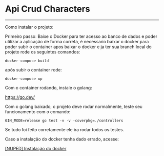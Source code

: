 # Api Crud Characters
-----------------------------------
Como instalar o projeto:

Primeiro passo: Baixe o Docker
para ter acesso ao banco de dados e poder utilizar a aplicação de forma correta, é necessario baixar o docker para poder subir o container apos baixar o docker e ja ter sua branch local do projeto rode os seguintes comandos: 

    docker-compose build 

  após subir o container rode:

    docker-compose up

  Com o container rodando, instale o golang: 
  
  https://go.dev/

  Com o golang baixado, o projeto deve rodar normalmente, teste seu funcionamento com o comando:
		
    GIN_MODE=release go test -v -v -coverpkg=./controllers
	
  Se tudo foi feito corretamente ele ira rodar todos os testes.

  Caso a instalação do docker tenha dado errado, acesse:
  
  [[NUPED] Instalação do docker](https://docs.google.com/document/d/1GUV-jyBQZDuG_sSoKHyDHwLbMR9baZMDxKht7kxWCec/edit?usp=sharing)
